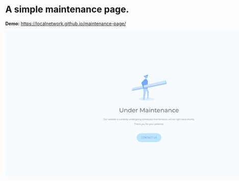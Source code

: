 # A simple maintenance page.

<b>Demo:</b> <a href="https://localnetwork.github.io/maintenance-page/">https://localnetwork.github.io/maintenance-page/</a>

<p align="center">
  <img src="screenshot.jpg" style="max-width:900px;">
</p>
